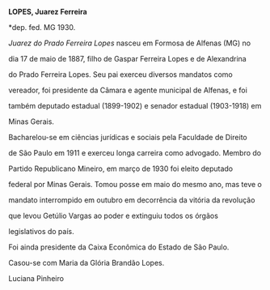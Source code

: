 **LOPES, Juarez Ferreira**



\*dep. fed. MG 1930.



*Juarez do Prado Ferreira Lopes* nasceu em Formosa de Alfenas (MG) no

dia 17 de maio de 1887, filho de Gaspar Ferreira Lopes e de Alexandrina

do Prado Ferreira Lopes. Seu pai exerceu diversos mandatos como

vereador, foi presidente da Câmara e agente municipal de Alfenas, e foi

também deputado estadual (1899-1902) e senador estadual (1903-1918) em

Minas Gerais.



Bacharelou-se em ciências jurídicas e sociais pela Faculdade de Direito

de São Paulo em 1911 e exerceu longa carreira como advogado. Membro do

Partido Republicano Mineiro, em março de 1930 foi eleito deputado

federal por Minas Gerais. Tomou posse em maio do mesmo ano, mas teve o

mandato interrompido em outubro em decorrência da vitória da revolução

que levou Getúlio Vargas ao poder e extinguiu todos os órgãos

legislativos do país.



Foi ainda presidente da Caixa Econômica do Estado de São Paulo.



Casou-se com Maria da Glória Brandão Lopes.



Luciana Pinheiro



